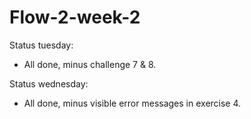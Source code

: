 # Flow-2-week-2

Status tuesday:
- All done, minus challenge 7 & 8.

Status wednesday:
- All done, minus visible error messages in exercise 4.
